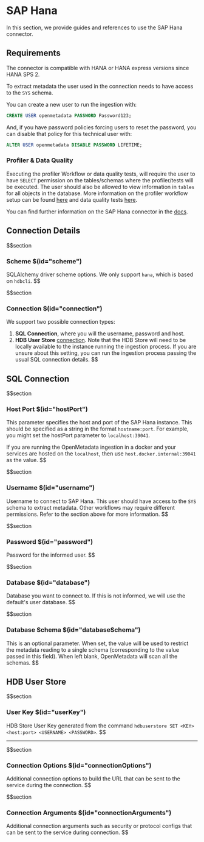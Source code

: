 # SAP Hana

In this section, we provide guides and references to use the SAP Hana connector.

## Requirements

The connector is compatible with HANA or HANA express versions since HANA SPS 2.

To extract metadata the user used in the connection needs to have access to the `SYS` schema.

You can create a new user to run the ingestion with:

```SQL
CREATE USER openmetadata PASSWORD Password123;
```

And, if you have password policies forcing users to reset the password, you can disable that policy for this technical user with:

```SQL
ALTER USER openmetadata DISABLE PASSWORD LIFETIME;
```

### Profiler & Data Quality

Executing the profiler Workflow or data quality tests, will require the user to have `SELECT` permission on the tables/schemas where the profiler/tests will be executed. The user should also be allowed to view information in `tables` for all objects in the database. More information on the profiler workflow setup can be found [here](https://docs.open-metadata.org/how-to-guides/data-quality-observability/profiler/workflow) and data quality tests [here](https://docs.open-metadata.org/connectors/ingestion/workflows/data-quality).

You can find further information on the SAP Hana connector in the [docs](https://docs.open-metadata.org/connectors/database/sap-hana).

## Connection Details

$$section
### Scheme $(id="scheme")
SQLAlchemy driver scheme options. We only support `hana`, which is based on `hdbcli`.
$$

$$section
### Connection $(id="connection")
We support two possible connection types:
1. **SQL Connection**, where you will the username, password and host.
2. **HDB User Store** [connection](https://help.sap.com/docs/SAP_HANA_PLATFORM/b3ee5778bc2e4a089d3299b82ec762a7/dd95ac9dbb571014a7d7f0234d762fdb.html?version=2.0.05&locale=en-US). Note that the HDB Store will need to be locally available to the instance running the ingestion process. If you are unsure about this setting, you can run the ingestion process passing the usual SQL connection details.
$$

## SQL Connection

$$section
### Host Port $(id="hostPort")

This parameter specifies the host and port of the SAP Hana instance. This should be specified as a string in the format `hostname:port`. For example, you might set the hostPort parameter to `localhost:39041`.

If you are running the OpenMetadata ingestion in a docker and your services are hosted on the `localhost`, then use `host.docker.internal:39041` as the value.
$$

$$section
### Username $(id="username")
Username to connect to SAP Hana. This user should have access to the `SYS` schema to extract metadata. Other workflows may require different permissions. Refer to the section above for more information.
$$

$$section
### Password $(id="password")
Password for the informed user.
$$


$$section
### Database $(id="database")
Database you want to connect to. If this is not informed, we will use the default's user database.
$$

$$section
### Database Schema $(id="databaseSchema")
This is an optional parameter. When set, the value will be used to restrict the metadata reading to a single schema (corresponding to the value passed in this field). When left blank, OpenMetadata will scan all the schemas.
$$

## HDB User Store

$$section
### User Key $(id="userKey")
HDB Store User Key generated from the command `hdbuserstore SET <KEY> <host:port> <USERNAME> <PASSWORD>`.
$$

---

$$section
### Connection Options $(id="connectionOptions")
Additional connection options to build the URL that can be sent to the service during the connection.
$$

$$section
### Connection Arguments $(id="connectionArguments")
Additional connection arguments such as security or protocol configs that can be sent to the service during connection.
$$
